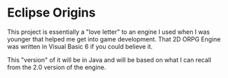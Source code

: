 # Eclipse Origins
This project is essentially a "love letter" to an engine I used when I was younger that helped me get into game development.
That 2D ORPG Engine was written in Visual Basic 6 if you could believe it. 

This "version" of it will be in Java and will be based on what I can recall from the 2.0 version of the engine.